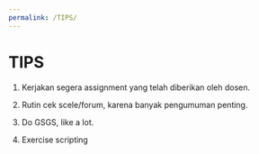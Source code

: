 ```yaml
---
permalink: /TIPS/
---
```


# TIPS

1. Kerjakan segera assignment yang telah diberikan oleh dosen.

2. Rutin cek scele/forum, karena banyak pengumuman penting.

3. Do GSGS, like a lot.

4. Exercise scripting


